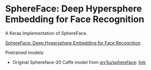 # SphereFace: Deep Hypersphere Embedding for Face Recognition

A Keras Implementation of SphereFace.

[SphereFace: Deep Hypersphere Embedding for Face Recognition](https://arxiv.org/abs/1704.08063)

Pretrained models: 
- Original Sphereface-20 Caffe model from [wy1iu/sphereface](https://github.com/wy1iu/sphereface): [link](https://drive.google.com/file/d/0B_geeR2lTMegb2F6dmlmOXhWaVk/view)
